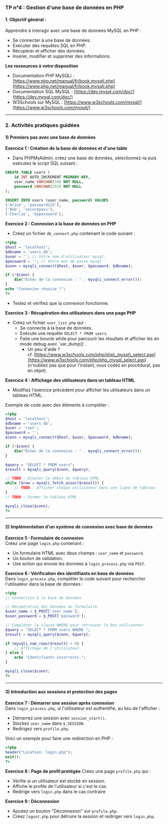 ### TP n°4 : Gestion d'une base de données en PHP

#### **1. Objectif général :**

Apprendre à interagir avec une base de données MySQL en PHP :

- Se connecter à une base de données.
- Exécuter des requêtes SQL en PHP.
- Récupérer et afficher des données.
- Insérer, modifier et supprimer des informations.

**Les ressources à votre disposition**

- Documentation PHP MySQLi : [https://www.php.net/manual/fr/book.mysqli.php](https://www.php.net/manual/fr/book.mysqli.php)
- Documentation SQL MySQL : [https://dev.mysql.com/doc/](https://dev.mysql.com/doc/)
- W3Schools sur MySQL : [https://www.w3schools.com/mysql/](https://www.w3schools.com/mysql/)

---

### **2. Activités pratiques guidées**

#### **1) Premiers pas avec une base de données**

**Exercice 1 : Création de la base de données et d'une table**

- Dans PHPMyAdmin, créez une base de données, sélectionnez-la puis exécutez le script SQL suivant :

```sql
CREATE TABLE users (
    id INT AUTO_INCREMENT PRIMARY KEY,
    user_name VARCHAR(50) NOT NULL,
    password VARCHAR(255) NOT NULL
);

INSERT INTO users (user_name, password) VALUES
('Alice', 'password123'),
('Bob', 'securepass'),
('Charlie', 'mypassword');
```

**Exercice 2 : Connexion à la base de données en PHP**

- Créez un fichier `db_connect.php` contenant le code suivant :

```php
<?php
$host = 'localhost';
$dbname = 'users_db';
$user = ''; // Votre nom d'utilisateur mysql.
$password = ''; // Votre mot de passe mysql
$conn = mysqli_connect($host, $user, $password, $dbname);

if (!$conn) {
    die("Échec de la connexion : " . mysqli_connect_error());
}
echo "Connexion réussie !";
?>
```

- Testez et vérifiez que la connexion fonctionne.

**Exercice 3 : Récupération des utilisateurs dans une page PHP**

- Créez un fichier `user_list.php` qui :
  - Se connecte à la base de données.
  - Exécute une requête `SELECT * FROM users`.
  - Faite une boucle while pour parcourir les résultats et afficher les en mode debug avec \`var\_dump()\`.
    - Un peu d'aide ? cf. [https://www.w3schools.com/php/php\_mysql\_select.asp](https://www.w3schools.com/php/php_mysql_select.asp) (n'oubliez pas que pour l'instant, vous codez en procédural, pas en objet).

**Exercice 4 : Affichage des utilisateurs dans un tableau HTML**

- Modifiez l'exercice précédent pour afficher les utilisateurs dans un tableau HTML.

Exemple de code avec des éléments à compléter :

```php
<?php
$host = 'localhost';
$dbname = 'users_db';
$user = 'root';
$password = '';
$conn = mysqli_connect($host, $user, $password, $dbname);

if (!$conn) {
    die("Échec de la connexion : " . mysqli_connect_error());
}

$query = "SELECT * FROM users";
$result = mysqli_query($conn, $query);

// TODO : Ajouter le début du tableau HTML
while ($row = mysqli_fetch_assoc($result)) {
    // TODO : Afficher chaque utilisateur dans une ligne de tableau
}
// TODO : Fermer le tableau HTML

mysqli_close($conn);
?>
```

---

#### **2) Implémentation d'un système de connexion avec base de données**

**Exercice 5 : Formulaire de connexion**\
Créez une page `login.php` contenant :

- Un formulaire HTML avec deux champs : `user_name` et `password`.
- Un bouton de validation.
- Une action qui envoie les données à `login_process.php` via `POST`.

**Exercice 6 : Vérification des identifiants en base de données**\
Dans `login_process.php`, compléter le code suivant pour rechercher l'utilisateur dans la base de données :

```php
<?php
// Connection à la base de données

// Récupération des données du formulaire.
$user_name = $_POST['user_name'];
$user_password = $_POST['password'];

// Compléter la clause WHERE pour retrouver le bon utilisateur
$query = "SELECT * FROM users WHERE ";
$result = mysqli_query($conn, $query);

if (mysqli_num_rows($result) > 0) {
    // Affichage de l'utilisateur.
} else {
    echo "Identifiants incorrects.";
}

mysqli_close($conn);
?>
```

---

#### **3) Introduction aux sessions et protection des pages**

**Exercice 7 : Démarrer une session après connexion**\
Dans `login_process.php`, si l'utilisateur est authentifié, au lieu de l'afficher :

- Démarrez une session avec `session_start()`.
- Stockez `user_name` dans `$_SESSION`.
- Redirigez vers `profile.php`.

Voici un exemple pour faire une redirection en PHP :

```php
<?php
header("Location: login.php");
exit();
?>
```

**Exercice 8 : Page de profil protégée**
Créez une page `profile.php` qui :

- Vérifie si un utilisateur est stocké en session.
- Affiche le profile de l'utilisateur si c'est le cas.
- Redirige vers `login.php` dans le cas contraire

**Exercice 9 : Déconnexion**

- Ajoutez un bouton "Déconnexion" sur `profile.php`.
- Créez `logout.php` pour détruire la session et rediriger vers `login.php`.
